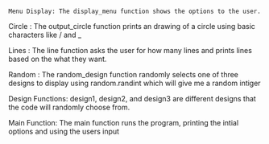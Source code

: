                                                                                                Menu Display: The display_menu function shows the options to the user.
Circle : The output_circle function prints an drawing of a circle using basic characters like / and _


Lines : The line function asks the user for how many lines and prints lines based on the what they want.


Random : The random_design function randomly selects one of three designs to display using random.randint which will give me a random intiger


Design Functions: design1, design2, and design3 are different designs that the code will  randomly choose from.


Main Function: The main function runs the program, printing the intial options and using the users input